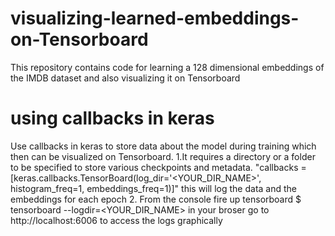 # visualizing-learned-embeddings-on-Tensorboard
This repository contains code for learning a 128 dimensional embeddings of the IMDB dataset and also visualizing it on Tensorboard  
# using callbacks in keras
Use callbacks in keras to store data about the model during training which then can be visualized on Tensorboard.
1.It requires a directory or a folder to be specified to store various checkpoints and metadata.
  "callbacks =[keras.callbacks.TensorBoard(log_dir='<YOUR_DIR_NAME>', histogram_freq=1, embeddings_freq=1)]"
   this will log the data and the embeddings for each epoch
2. From the console fire up tensorboard $ tensorboard --logdir=<YOUR_DIR_NAME>
    in your broser go to http://localhost:6006 to access the logs graphically
